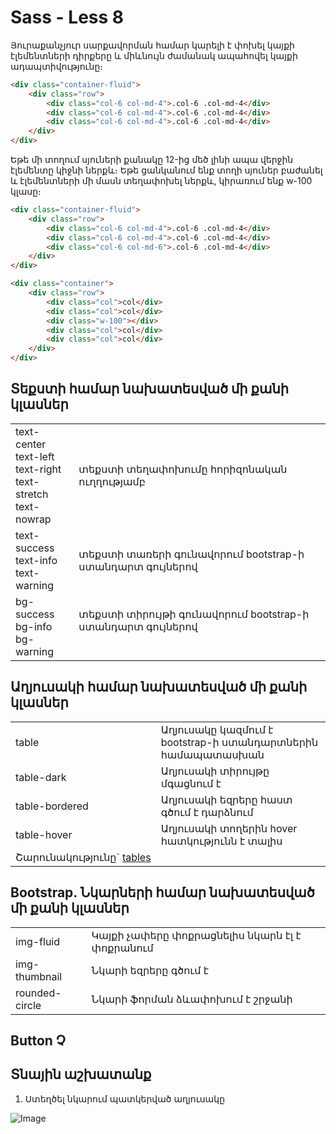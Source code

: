 # Sass - Less 8

Յուրաքանչյուր սարքավորման համար կարելի է փոխել կայքի էլեմենտների դիրքերը և միևնույն ժամանակ ապահովել կայքի ադապտիվությունը։

```html
<div class="container-fluid">
    <div class="row">
        <div class="col-6 col-md-4">.col-6 .col-md-4</div>
        <div class="col-6 col-md-4">.col-6 .col-md-4</div>
        <div class="col-6 col-md-4">.col-6 .col-md-4</div>
    </div>
</div>
```

Եթե մի տողում սյուների քանակը 12-ից մեծ լինի ապա վերջին էլեմենտը կիջնի ներքև։ Եթե ցանկանում ենք տողի սյուներ բաժանել և էլեմենտների մի մասն տեղափոխել ներքև, կիրառում ենք w-100 կլասը։

```html
<div class="container-fluid">
    <div class="row">
        <div class="col-6 col-md-4">.col-6 .col-md-4</div>
        <div class="col-6 col-md-4">.col-6 .col-md-4</div>
        <div class="col-6 col-md-6">.col-6 .col-md-4</div>
    </div>
</div>

<div class="container">
    <div class="row">
        <div class="col">col</div>
        <div class="col">col</div>
        <div class="w-100"></div>
        <div class="col">col</div>
        <div class="col">col</div>
    </div>
</div>
```

## Տեքստի համար նախատեսված մի քանի կլասներ

<table class="table table-bordered table-hover">
<tbody>
<tr>
<td class="font-1 bold">text-center<br>text-left<br>text-right<br>text-stretch<br>text-nowrap</td>
<td class="font-1 ">տեքստի տեղափոխումը հորիզոնական ուղղությամբ</td>
</tr>
<tr>
<td class="font-1 bold">text-success<br>text-info<br>text-warning<br></td>
<td class="font-1 ">տեքստի տառերի գունավորում bootstrap-ի ստանդարտ գույներով</td>
</tr>
<tr>
<td class="font-1 bold">bg-success<br>bg-info<br>bg-warning<br></td>
<td class="font-1 ">տեքստի տիրույթի գունավորում bootstrap-ի ստանդարտ գույներով<br><br></td>
</tr>
</tbody>
</table>

## Աղյուսակի համար նախատեսված մի քանի կլասներ

<table class="table table-bordered table-hover">
<tbody>
<tr>
<td class="font-1 bold">table</td>
<td class="font-1 ">Աղյուսակը կազմում է bootstrap-ի ստանդարտներին համապատասխան</td>
</tr>
<tr>
<td class="font-1 bold">table-dark</td>
<td class="font-1 ">Աղյուսակի տիրույթը մգացնում է</td>
</tr>
<tr>
<td class="font-1 bold">table-bordered</td>
<td class="font-1 ">Աղյուսակի եզրերը հաստ գծում է դարձնում</td>
</tr>
<tr>
<td class="font-1 bold">table-hover</td>
<td class="font-1 ">Աղյուսակի տողերին hover հատկությունն է տալիս</td>
</tr>
<tr>
<td class="font-1 ">Շարունակությունը`&nbsp;<a href="https://getbootstrap.com/docs/4.3/content/tables/">tables</a></td>
</tr>
</tbody>
</table>

## Bootstrap. Նկարների համար նախատեսված մի քանի կլասներ

<table class="table table-bordered table-hover">
<tbody>
<tr>
<td class="font-1 bold">img-fluid</td>
<td class="font-1 ">Կայքի չափերը փոքրացնելիս նկարն էլ է փոքրանում</td>
</tr>
<tr>
<td class="font-1 bold">img-thumbnail</td>
<td class="font-1 ">Նկարի եզրերը գծում է</td>
</tr>
<tr>
<td class="font-1 bold">rounded-circle</td>
<td class="font-1 ">Նկարի ֆորման ձևափոխում է շրջանի</td>
</tr>
</tbody>
</table>

## Button Չ 

## Տնային աշխատանք

1. Ստեղծել նկարում պատկերված աղյուսակը

![Image](./image/table.png "Text to show on mouseover")


